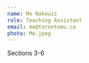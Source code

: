 ```yaml
---
name: Mo Nakouzi
role: Teaching Assistant
email: mo@torontomu.ca
photo: Mo.jpeg
---
```


Sections 3-6
